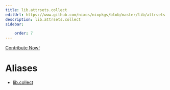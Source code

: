```yaml
---
title: lib.attrsets.collect
editUrl: https://www.github.com/nixos/nixpkgs/blob/master/lib/attrsets.nix#L544C3
description: lib.attrsets.collect
sidebar:

    order: 7
---
```


<a href="https://www.github.com/nixos/nixpkgs/blob/master/lib/attrsets.nix#L544C3">Contribute Now!</a>


# Aliases

- [lib.collect](reference/lib/lib-collect)



